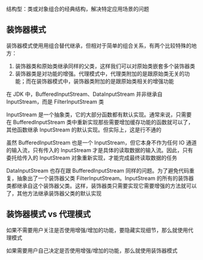 结构型：类或对象组合的经典结构，解决特定应用场景的问题


## 装饰器模式
装饰器模式使用用组合替代继承，但相对于简单的组合关系，有两个比较特殊的地方：
1. 装饰器类和原始类继承同样的父类，这样我们可以对原始类嵌套多个装饰器类
2. 装饰器类是对功能的增强。代理模式中，代理类附加的是跟原始类无关的功能；而在装饰器模式中，装饰器类附加的是跟原始类相关的增强功能


在 JDK 中，BufferedInputStream、DataInputStream 并非继承自 InputStream，而是 FilterInputStream 类

InputStream 是一个抽象类，它的大部分函数都有默认实现。通常来说，只需要在 BufferedInputStream 类中重新实现那些需要增加缓存功能的函数就可以了，其他函数继承 InputStream 的默认实现。但实际上，这是行不通的

虽然 BufferedInputStream 也是一个 InputStream，但它本身不作为任何 IO 通道的输入流，只有传入的 InputStream 才是具体的读取数据的输入流。因此，只有委托给传入的 InputStream 对象重新实现，才能完成最终读取数据的任务

DataInputStream 也存在跟 BufferedInputStream 同样的问题。为了避免代码重复，抽象出了一个装饰器父类 FilterInputStream。InputStream 的所有的装饰器类都继承自这个装饰器父类。这样，装饰器类只需要实现它需要增强的方法就可以了，其他方法继承装饰器父类的默认实现


## 装饰器模式 vs 代理模式
如果不需要用户关注是否使用增强/增加的功能，要隐藏实现细节，那么就使用代理模式

如果需要用户自己决定是否使用增强/增加的功能，那么就使用装饰器模式